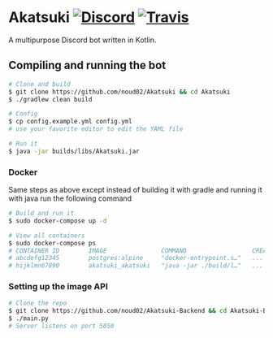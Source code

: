 # Akatsuki [![Discord](https://img.shields.io/discord/246729077128429568.svg?style=flat-square)](https://discord.gg/qngdWCZ) [![Travis](https://img.shields.io/travis/noud02/Akatsuki.svg?style=flat-square)](https://travis-ci.org/noud02/Akatsuki)

A multipurpose Discord bot written in Kotlin.

## Compiling and running the bot

```bash
# Clone and build
$ git clone https://github.com/noud02/Akatsuki && cd Akatsuki
$ ./gradlew clean build

# Config
$ cp config.example.yml config.yml
# use your favorite editor to edit the YAML file

# Run it
$ java -jar builds/libs/Akatsuki.jar
```

### Docker

Same steps as above except instead of building it with gradle and running it with java run the following command

```bash
# Build and run it
$ sudo docker-compose up -d

# View all containers
$ sudo docker-compose ps
# CONTAINER ID        IMAGE               COMMAND                  CREATED              STATUS              PORTS               NAMES
# abcdefg12345        postgres:alpine     "docker-entrypoint.s…"   ...                  ...                 5432/tcp            akatsuki_db_1
# hijklmn67890        akatsuki_akatsuki   "java -jar ./build/l…"   ...                  ...                                     akatsuki_akatsuki_1

```

### Setting up the image API

```bash
# Clone the repo
$ git clone https://github.com/noud02/Akatsuki-Backend && cd Akatsuki-Backend
$ ./main.py
# Server listens on port 5050
```